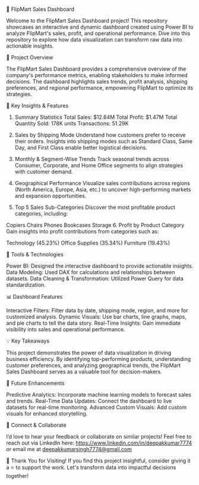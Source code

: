 🌟 FlipMart Sales Dashboard

Welcome to the FlipMart Sales Dashboard project! This repository showcases an interactive and dynamic dashboard created using Power BI to analyze FlipMart's sales, profit, and operational performance. Dive into this repository to explore how data visualization can transform raw data into actionable insights.

📌 Project Overview

The FlipMart Sales Dashboard provides a comprehensive overview of the company's performance metrics, enabling stakeholders to make informed decisions. The dashboard highlights sales trends, profit analysis, shipping preferences, and regional performance, empowering FlipMart to optimize its strategies.

🔑 Key Insights & Features

1. Summary Statistics
Total Sales: $12.64M
Total Profit: $1.47M
Total Quantity Sold: 178K units
Transactions: 51.29K

3. Sales by Shipping Mode
Understand how customers prefer to receive their orders. Insights into shipping modes such as Standard Class, Same Day, and First Class enable better logistical decisions.

4. Monthly & Segment-Wise Trends
Track seasonal trends across Consumer, Corporate, and Home Office segments to align strategies with customer demand.

5. Geographical Performance
Visualize sales contributions across regions (North America, Europe, Asia, etc.) to uncover high-performing markets and expansion opportunities.

6. Top 5 Sales Sub-Categories
Discover the most profitable product categories, including:

Copiers
Chairs
Phones
Bookcases
Storage
6. Profit by Product Category
Gain insights into profit contributions from categories such as:

Technology (45.23%)
Office Supplies (35.34%)
Furniture (19.43%)

🚀 Tools & Technologies

Power BI: Designed the interactive dashboard to provide actionable insights.
Data Modeling: Used DAX for calculations and relationships between datasets.
Data Cleaning & Transformation: Utilized Power Query for data standardization.

📊 Dashboard Features

Interactive Filters: Filter data by date, shipping mode, region, and more for customized analysis.
Dynamic Visuals: Use bar charts, line graphs, maps, and pie charts to tell the data story.
Real-Time Insights: Gain immediate visibility into sales and operational performance.

💡 Key Takeaways

This project demonstrates the power of data visualization in driving business efficiency. By identifying top-performing products, understanding customer preferences, and analyzing geographical trends, the FlipMart Sales Dashboard serves as a valuable tool for decision-makers.

🌟 Future Enhancements

Predictive Analytics: Incorporate machine learning models to forecast sales and trends.
Real-Time Data Updates: Connect the dashboard to live datasets for real-time monitoring.
Advanced Custom Visuals: Add custom visuals for enhanced storytelling.

🤝 Connect & Collaborate

I’d love to hear your feedback or collaborate on similar projects!
Feel free to reach out via LinkedIn here: https://www.linkedin.com/in/deepakkumar7774 or email me at deepakkumarsingh7774@gmail.com

🙌 Thank You for Visiting!
If you find this project insightful, consider giving it a ⭐ to support the work. Let's transform data into impactful decisions together!

